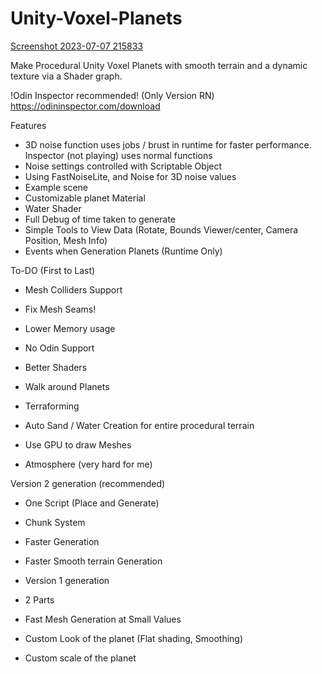 # Unity-Voxel-Planets
[Screenshot 2023-07-07 215833](https://github.com/B0XEY/Unity-Voxel-Planets/assets/94720404/45c72532-93f0-4ceb-bfa1-bebe1452afe6)

Make Procedural Unity Voxel Planets with smooth terrain and a dynamic texture via a Shader graph.

!Odin Inspector recommended! (Only Version RN)
https://odininspector.com/download

Features
- 3D noise function uses jobs / brust in runtime for faster performance. Inspector (not playing) uses normal functions
- Noise settings controlled with Scriptable Object
- Using FastNoiseLite, and Noise for 3D noise values
- Example scene
- Customizable planet Material
- Water Shader
- Full Debug of time taken to generate
- Simple Tools to View Data (Rotate, Bounds Viewer/center, Camera Position, Mesh Info)
- Events when Generation Planets (Runtime Only)

To-DO (First to Last)
- Mesh Colliders Support
- Fix Mesh Seams!

- Lower Memory usage
- No Odin Support
- Better Shaders
- Walk around Planets
- Terraforming
- Auto Sand / Water Creation for entire procedural terrain
- Use GPU to draw Meshes
- Atmosphere (very hard for me)


Version 2 generation (recommended)
- One Script (Place and Generate)
- Chunk System
- Faster Generation
- Faster Smooth terrain Generation

- Version 1 generation
- 2 Parts
- Fast Mesh Generation at Small Values
- Custom Look of the planet (Flat shading, Smoothing)
- Custom scale of the planet
